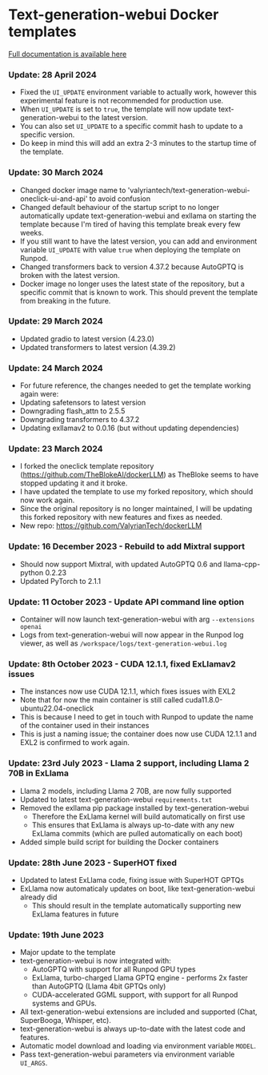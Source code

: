 # Text-generation-webui Docker templates

[Full documentation is available here](https://github.com/ValyrianTech/dockerLLM/blob/main/README_Runpod_LocalLLMsUIandAPI.md)

### Update: 28 April 2024
* Fixed the `UI_UPDATE` environment variable to actually work, however this experimental feature is not recommended for production use.
* When `UI_UPDATE` is set to `true`, the template will now update text-generation-webui to the latest version.
* You can also set `UI_UPDATE` to a specific commit hash to update to a specific version.
* Do keep in mind this will add an extra 2-3 minutes to the startup time of the template.

### Update: 30 March 2024
* Changed docker image name to 'valyriantech/text-generation-webui-oneclick-ui-and-api' to avoid confusion
* Changed default behaviour of the startup script to no longer automatically update text-generation-webui and exllama on starting the template because I'm tired of having this template break every few weeks.
* If you still want to have the latest version, you can add and environment variable `UI_UPDATE` with value `true` when deploying the template on Runpod.
* Changed transformers back to version 4.37.2 because AutoGPTQ is broken with the latest version.
* Docker image no longer uses the latest state of the repository, but a specific commit that is known to work. This should prevent the template from breaking in the future.

### Update: 29 March 2024
* Updated gradio to latest version (4.23.0)
* Updated transformers to latest version (4.39.2)

### Update: 24 March 2024
* For future reference, the changes needed to get the template working again were:
* Updating safetensors to latest version
* Downgrading flash_attn to 2.5.5
* Downgrading transformers to 4.37.2
* Updating exllamav2 to 0.0.16 (but without updating dependencies)

### Update: 23 March 2024
* I forked the oneclick template repository (https://github.com/TheBlokeAI/dockerLLM) as TheBloke seems to have stopped updating it and it broke.
* I have updated the template to use my forked repository, which should now work again.
* Since the original repository is no longer maintained, I will be updating this forked repository with new features and fixes as needed.
* New repo: https://github.com/ValyrianTech/dockerLLM

### Update: 16 December 2023 - Rebuild to add Mixtral support
* Should now support Mixtral, with updated AutoGPTQ 0.6 and llama-cpp-python 0.2.23
* Updated PyTorch to 2.1.1

### Update: 11 October 2023 - Update API command line option
* Container will now launch text-generation-webui with arg `--extensions openai`
* Logs from text-generation-webui will now appear in the Runpod log viewer, as well as `/workspace/logs/text-generation-webui.log`

### Update: 8th October 2023 - CUDA 12.1.1, fixed ExLlamav2 issues
* The instances now use CUDA 12.1.1, which fixes issues with EXL2
* Note that for now the main container is still called cuda11.8.0-ubuntu22.04-oneclick
* This is because I need to get in touch with Runpod to update the name of the container used in their instances
* This is just a naming issue; the container does now use CUDA 12.1.1 and EXL2 is confirmed to work again.

### Update: 23rd July 2023 - Llama 2 support, including Llama 2 70B in ExLlama
* Llama 2 models, including Llama 2 70B, are now fully supported
* Updated to latest text-generation-webui `requirements.txt`
* Removed the exllama pip package installed by text-generation-webui
  * Therefore the ExLlama kernel will build automatically on first use
  * This ensures that ExLlama is always up-to-date with any new ExLlama commits (which are pulled automatically on each boot)
* Added simple build script for building the Docker containers

### Update: 28th June 2023 - SuperHOT fixed
* Updated to latest ExLlama code, fixing issue with SuperHOT GPTQs
* ExLlama now automaticaly updates on boot, like text-generation-webui already did
  * This should result in the template automatically supporting new ExLlama features in future
    
### Update: 19th June 2023
* Major update to the template
* text-generation-webui is now integrated with:
  * AutoGPTQ with support for all Runpod GPU types
  * ExLlama, turbo-charged Llama GPTQ engine - performs 2x faster than AutoGPTQ (Llama 4bit GPTQs only)
  * CUDA-accelerated GGML support, with support for all Runpod systems and GPUs.
* All text-generation-webui extensions are included and supported (Chat, SuperBooga, Whisper, etc).
* text-generation-webui is always up-to-date with the latest code and features.
* Automatic model download and loading via environment variable `MODEL`.
* Pass text-generation-webui parameters via environment variable `UI_ARGS`.

